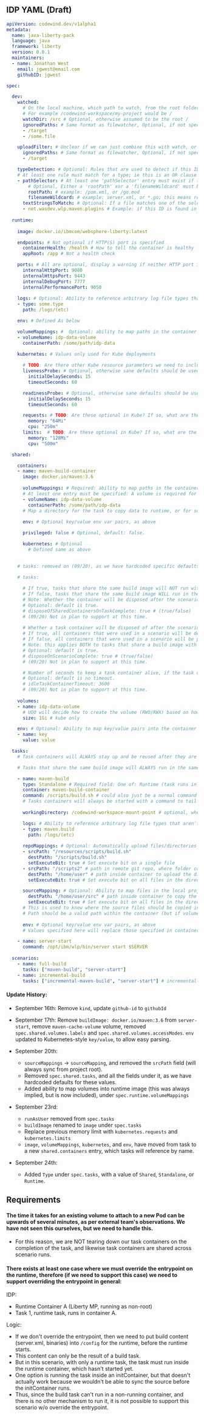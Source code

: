 ## IDP YAML (Draft)

```yaml
apiVersion: codewind.dev/v1alpha1
metadata: 
  name: java-liberty-pack
  language: java 
  framework: liberty 
  version: 0.0.1 
  maintainers:  
  - name: Jonathan West
    email: jgwest@email.com
    githubID: jgwest

spec:

  dev: 
    watched:
      # On the local machine, which path to watch, from the root folder of the project.
      # For example /codewind-workspace/my-project would be /
      watchDir: /src # Optional, otherwise assumed to be the root /
      ignoredPaths: # Same format as filewatcher, Optional, if not specified then no excludes.
      - /target
      - /some.file

    uploadFilter: # Unclear if we can just combine this with watch, or if it needs to be separate
      ignoredPaths: # Same format as filewatcher, Optional, if not specified then no excludes.
      - /target

    typeDetection: # Optional: Rules that are used to detect if this IDP is applicable to a given project (eg OpenLiberty IDP for an OpenLiberty-based app)
    # At least one rule must match for a type; ie this is an OR clause list, not an AND clause list.
    - pathSelector: # At least one 'pathSelector' entry must exist if typeDetection is specified
        # Optional, Either a 'rootPath' xor a 'filenameWildcard' must be specified
        rootPath: # example: /pom.xml, or /go.mod
        filenameWildcard: # example: server.xml, or *.go; this means recursively walk a project and look for filenames that match this pattern. Same pattern style as filewatcher.
      textStringsToMatch: # Optional: If a file matches one of the selectors, then look for at least one of these strings (ie OR clause list, not AND clause list). 
      - net.wasdev.wlp.maven.plugins # Example: if this ID is found in the file, then this IDP should be considered to be applicable to the project
    
  runtime:
    
    image: docker.io/ibmcom/websphere-liberty:latest

    endpoints: # Not optional if HTTP(S) port is specified
      containerHealth: /health # How to tell the container is healthy
      appRoot: /app # Not a health check

    ports: # All are optional, display a warning if neither HTTP port is specified
      internalHttpPort: 9080 
      internalHttpsPort: 9443
      internalDebugPort: 7777
      internalPerformancePort: 9050
      
    logs: # Optional: Ability to reference arbitrary log file types that aren't included in container stderr/stdout
    - type: some.type
      path: /logs/(etc)

    env: # Defined As below

    volumeMappings: #  Optional: ability to map paths in the container to persistent volume paths
    - volumeName: idp-data-volume
      containerPath: /some/path/idp-data

    kubernetes: # Values only used for Kube deployments
    
      # TODO: Are there other Kube resource parameters we need to include here? securityContext? (cluster) role bindings?
      livenessProbe: # Optional, otherwise sane defaults should be used
        initialDelaySeconds: 15
        timeoutSeconds: 60

      readinessProbe: # Optional, otherwise sane defaults should be used
        initialDelaySeconds: 15
        timeoutSeconds: 60

      requests: # TODO: Are these optional in Kube? If so, what are the defaults?
        memory: "64Mi"
        cpu: "250m"
      limits:  # TODO: Are these optional in Kube? If so, what are the defaults?
        memory: "128Mi"
        cpu: "500m"

  shared:

    containers:
    - name: maven-build-container
      image: docker.io/maven:3.6
      
      volumeMappings: # Required: ability to map paths in the container to persistent volume paths
      # At least one entry must be specified: A volume is required for shared/standalone tasks
      - volumeName: idp-data-volume
        containerPath: /some/path/idp-data
      # Map a directory for the task to copy data to runtime, or for some other arbitrary purpose
  
      env: # Optional key/value env var pairs, as above

      privileged: false # Optional, default: false.

      kubernetes: # Optional
        # Defined same as above

    
    # tasks: removed on (09/20), as we have hardcoded specific defaults for these, at this time. See 'Tasks' below.
    
    # tasks: 

      # If true, tasks that share the same build image will NOT run within the same container during a scenario.
      # If false, tasks that share the same build image WILL run in the same container during a scenario.
      # Note: Whether the container will be disposed after the scenario has completed is determined by disposeOnScenarioComplete.
      # Optional: default is true.
      # disposeOfSharedContainersOnTaskComplete: true # (true/false) 
      # (09/20) Not in plan to support at this time.
      
      # Whether a task container will be disposed of after the scenario has completed.
      # If true, all containers that were used in a scenario will be destroyed once the scenario ends. 
      # If false, all containers that were used in a scenario will be preserved for the next run.
      # Note: this applies BOTH to tasks that share a build image with another task, and those that don't.
      # Optional: default is true.
      # disposeOnScenarioComplete: true # (true/false) 
      # (09/20) Not in plan to support at this time.

      # Number of seconds to keep a task container alive, if the task container is not invoked during that period.
      # Optional: default is no timeout.
      # idleTaskContainerTimeout: 3600 
      # (09/20) Not in plan to support at this time.
    
    volumes: 
    - name: idp-data-volume 
      # UDO will decide how to create the volume (RWO/RWX) based on how many tasks reference the container (if >1, then RWX)
      size: 1Gi # kube only

    env: # Optional: Ability to map key/value pairs into the container as environment variables, shared between both runtime and tasks
    - name: key
      value: value

  tasks:
    # Task containers will ALWAYS stay up and be reused after they are used (eg they will never be disposed of after a single use).

    # Tasks that share the same build image will ALWAYS run in the same container during a scenario.

    - name: maven-build
      type: Standalone # Required field: One of: Runtime (task runs in runtime container), Shared (task runs outside runtime, but shares a container with another task), Standalone (task runs outside runtime, should not share a container with another task)
      container: maven-build-container
      command: /scripts/build.sh # could also just be a normal command ala `mvn clean package`
      # Tasks containers will always be started with a command to tail -f /dev/null, so that they persist. The actual tasks themselves will be run w/ kubectl exec
      
      workingDirectory: /codewind-workspace-mount-point # optional, where in the container to run the command

      logs: # Ability to reference arbitrary log file types that aren't included in container stderr/stdout
      - type: maven.build
        path: /logs/(etc)
    
      repoMappings: # Optional: Automatically upload files/directories from the IDP repo to a container on/before startup
      - srcPath: "/resources/scripts/build.sh"
        destPath: "/scripts/build.sh"
        setExecuteBit: true # Set execute bit on a single file
      - srcPath: "/scripts2" # path in remote git repo, where folder containing "idp.yaml" is /
        destPath: "/home/user" # path inside container to upload the directory
        setExecuteBit: true # Set execute bit on all files in the directory (required for windows local, git repos without execute, http serving)

      sourceMapping: # Optional: Ability to map files in the local project directory (eg the user's current working dir)` into the container
        destPath: "/home/user/src" # path inside container to copy the folder
        setExecuteBit: true # Set execute bit on all files in the directory
      # This is used to know where the source files should be copied into the container, might be useful for other scenarios like customization
      # Path should be a valid path within the container (but if volumes are mapped into paths in the container, you can use those volume paths)
              
      env: # Optional key/value env var pairs, as above
      # Values specified here will replace those specified in container, if there is an overlap.

    - name: server-start
      command: /opt/ibm/wlp/bin/server start $SERVER 
      
  scenarios:
    - name: full-build
      tasks: ["maven-build", "server-start"]
    - name: incremental-build
      tasks: ["incremental-maven-build", "server-start"] # incremental-maven-build not actually defined in this sample

```

#### Update History:
- September 16th: Remove `kind`, update `github-id` to `githubId`
- September 17th: Remove `buildImage: docker.io/maven:3.6` from `server-start`, remove `maven-cache-volume` volume, removed `spec.shared.volumes.labels` and `spec.shared.volumes.accessModes`. `env` updated to Kubernetes-style `key/value`, to allow easy parsing.
- September 20th: 
  - `sourceMappings` -> `sourceMapping`, and removed the `srcPath` field (will always sync from project root).
  - Removed `spec.shared.tasks`, and all the fields under it, as we have hardcoded defaults for these values.
  - Added ability to map volumes into runtime image (this was always implied, but is now included), under `spec.runtime.volumeMappings`
- September 23rd:
  - `runAsUser` removed from `spec.tasks`
  - `buildImage` renamed to `image` under `spec.tasks`
  - Replace previous memory limit with `kubernetes.requests` and `kubernetes.limits`
  - `image`, `volumeMappings`, `kubernetes`, and `env`, have moved from task to a new `shared.containers` entry, which tasks will reference by name.

- September 24th:
  - Added `Type` under `spec.tasks`, with a value of `Shared`, `Standalone`, or `Runtime`. 
  
## Requirements
  
#### The time it takes for an existing volume to attach to a new Pod can be upwards of several minutes, as per external team's observations. We have not seen this ourselves, but we need to handle this. 
- For this reason, we are NOT tearing down our task containers on the completion of the task, and likewise task containers are shared across scenario runs.
  
#### There exists at least one case where we must override the entrypoint on the runtime, therefore (if we need to support this case) we need to support overriding the entrypoint in general:

IDP:
- Runtime Container A (Liberty MP, running as non-root)
- Task 1, runtime task, runs in container A.

Logic:
- If we don't override the entrypoint, then we need to put build content (server.xml, binaries) into `/config` for the runtime, before the runtime starts.
- This content can only be the result of a build task.
- But in this scenario, with only a runtime task, the task must run inside the runtime container, which hasn't started yet.
- One option is running the task inside an initContainer, but that doesn't actually work because we wouldn't be able to sync the source before the initContainer runs.
- Thus, since the build task can't run in a non-running container, and there is no other mechanism to run it, it is not possible to support this scenario w/o override the entrypoint.

